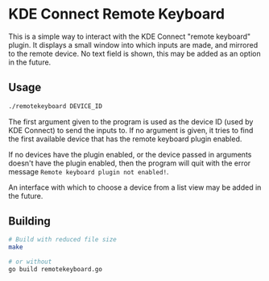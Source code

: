 # KDE Connect Remote Keyboard

This is a simple way to interact with the KDE Connect "remote keyboard" plugin. It displays a small window into which inputs are made, and mirrored to the remote device. No text field is shown, this may be added as an option in the future.

## Usage

```sh
./remotekeyboard DEVICE_ID
```

The first argument given to the program is used as the device ID (used by KDE Connect) to send the inputs to. If no argument is given, it tries to find the first available device that has the remote keyboard plugin enabled.

If no devices have the plugin enabled, or the device passed in arguments doesn't have the plugin enabled, then the program will quit with the error message `Remote keyboard plugin not enabled!`.

An interface with which to choose a device from a list view may be added in the future.

## Building

```sh
# Build with reduced file size
make

# or without
go build remotekeyboard.go
```
